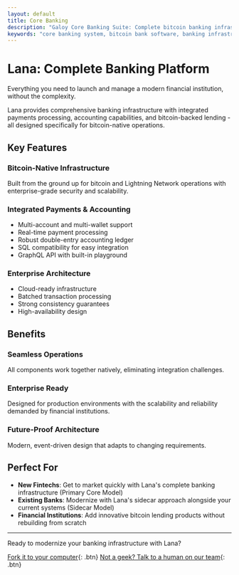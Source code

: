 ```yaml
---
layout: default
title: Core Banking
description: "Galoy Core Banking Suite: Complete bitcoin banking infrastructure with Bria payments hub, Cala accounting ledger, and Stablesats stability engine. Deploy enterprise-grade bitcoin bank software in weeks with our modular core banking system."
keywords: "core banking system, bitcoin bank software, banking infrastructure, payments hub, accounting ledger, stability engine, enterprise banking software, modular banking platform, bitcoin core banking, financial institution software, bitcoin bank, banking as a service, open source banking, banking software, fintech infrastructure"
---
```


# Lana: Complete Banking Platform

Everything you need to launch and manage a modern financial institution, without the complexity.

Lana provides comprehensive banking infrastructure with integrated payments processing, accounting capabilities, and bitcoin-backed lending - all designed specifically for bitcoin-native operations.

## Key Features

### Bitcoin-Native Infrastructure
Built from the ground up for bitcoin and Lightning Network operations with enterprise-grade security and scalability.

### Integrated Payments & Accounting
- Multi-account and multi-wallet support
- Real-time payment processing
- Robust double-entry accounting ledger
- SQL compatibility for easy integration
- GraphQL API with built-in playground

### Enterprise Architecture
- Cloud-ready infrastructure
- Batched transaction processing
- Strong consistency guarantees
- High-availability design

## Benefits

### Seamless Operations
All components work together natively, eliminating integration challenges.

### Enterprise Ready
Designed for production environments with the scalability and reliability demanded by financial institutions.

### Future-Proof Architecture
Modern, event-driven design that adapts to changing requirements.

## Perfect For

- **New Fintechs**: Get to market quickly with Lana's complete banking infrastructure (Primary Core Model)
- **Existing Banks**: Modernize with Lana's sidecar approach alongside your current systems (Sidecar Model)
- **Financial Institutions**: Add innovative bitcoin lending products without rebuilding from scratch

---

Ready to modernize your banking infrastructure with Lana?

[Fork it to your computer](https://github.com/GaloyMoney){: .btn}
[Not a geek? Talk to a human on our team](https://calendly.com/andrew-galoy/){: .btn}